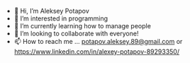 - 👋 Hi, I’m Aleksey Potapov
- 👀 I’m interested in programming
- 🌱 I’m currently learning how to manage people
- 💞️ I’m looking to collaborate with everyone!
- 📫 How to reach me ... potapov.aleksey.89@gmail.com or https://www.linkedin.com/in/alexey-potapov-89293350/

<!---
taptappub/taptappub is a ✨ special ✨ repository because its `README.md` (this file) appears on your GitHub profile.
You can click the Preview link to take a look at your changes.
--->
